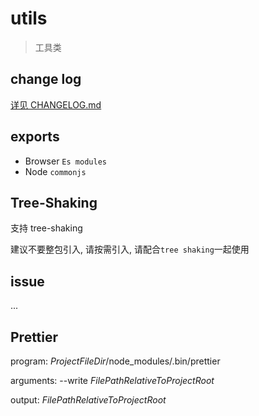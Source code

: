 # utils

> 工具类

## change log

[详见 CHANGELOG.md](./CHANGELOG.md)

## exports

- Browser `Es modules`
- Node `commonjs`

## Tree-Shaking

支持 tree-shaking

建议不要整包引入, 请按需引入, 请配合`tree shaking`一起使用
## issue

...

## Prettier

program: $ProjectFileDir$/node_modules/.bin/prettier

arguments: --write $FilePathRelativeToProjectRoot$

output: $FilePathRelativeToProjectRoot$

